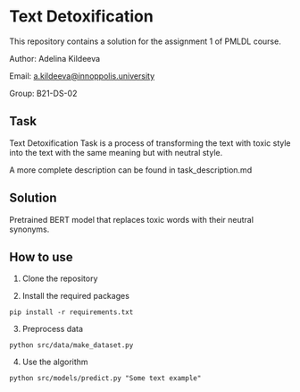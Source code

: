 # Text Detoxification

This repository contains a solution for the assignment 1 of PMLDL course.

Author: Adelina Kildeeva 

Email: a.kildeeva@innoppolis.university

Group: B21-DS-02

## Task
Text Detoxification Task is a process of transforming the text with toxic style into the text with the same meaning but with neutral style.

A more complete description can be found in task_description.md

## Solution

Pretrained BERT model that replaces toxic words with their neutral synonyms.

## How to use
1. Clone the repository

2. Install the required packages
```
pip install -r requirements.txt
```

3. Preprocess data
```
python src/data/make_dataset.py
```

4. Use the algorithm 
```
python src/models/predict.py "Some text example"
```
